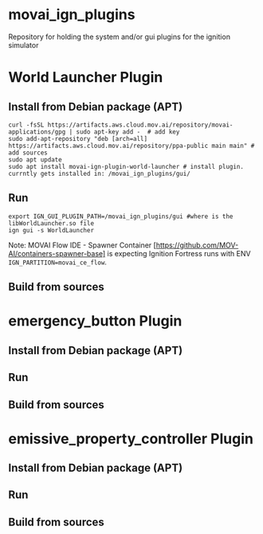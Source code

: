 # movai_ign_plugins
Repository for holding the system and/or gui plugins for the ignition simulator

# World Launcher Plugin
## Install from Debian package (APT)

```
curl -fsSL https://artifacts.aws.cloud.mov.ai/repository/movai-applications/gpg | sudo apt-key add -  # add key
sudo add-apt-repository "deb [arch=all] https://artifacts.aws.cloud.mov.ai/repository/ppa-public main main" # add sources
sudo apt update
sudo apt install movai-ign-plugin-world-launcher # install plugin. currntly gets installed in: /movai_ign_plugins/gui/
```

## Run 
``` 
export IGN_GUI_PLUGIN_PATH=/movai_ign_plugins/gui #where is the libWorldLauncher.so file
ign gui -s WorldLauncher 
```

Note: MOVAI Flow IDE - Spawner Container [https://github.com/MOV-AI/containers-spawner-base] is expecting Ignition Fortress runs with ENV `IGN_PARTITION=movai_ce_flow`. 


## Build from sources


# emergency_button Plugin
## Install from Debian package (APT)
## Run
## Build from sources

# emissive_property_controller  Plugin
## Install from Debian package (APT)
## Run 
## Build from sources
